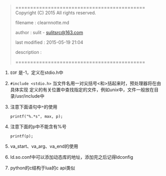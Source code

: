 > ============================================
>   Copyright (C) 2015 All rights reserved.
>
>   filename : clearnnotte.md
>
>   author : sulit - sulitsrc@163.com
>
>   last modified : 2015-05-19 21:04
>
>   description :
>
> ============================================

1. `EOF` 是-1，定义在stdio.h中

2. `#include <stdio.h>` 当文件名用一对尖括号<和>括起来时，预处理器将在由具体实现
定义的有关位置中查找指定的文件，例如unix中，文件一般放在目录/usr/include中

3. 注意下面语句中`*`的使用

	```
	printf("%.*s", max, p);
	```

4. 注意下面的p中不能含有%号

	```
	printf(p);
	```

5. va_start、va_arg、va_end的使用

6. ld.so.conf中可以添加动态库的地址，添加完之后记得ldconfig

7. python的c结构于lua的c api类似
